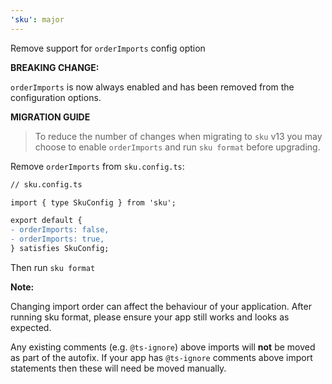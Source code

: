 ```yaml
---
'sku': major
---
```


Remove support for `orderImports` config option

**BREAKING CHANGE:**

`orderImports` is now always enabled and has been removed from the configuration options.

**MIGRATION GUIDE**

> To reduce the number of changes when migrating to `sku` v13 you may choose to enable `orderImports` and run `sku format` before upgrading.

Remove `orderImports` from `sku.config.ts`:

```diff
// sku.config.ts

import { type SkuConfig } from 'sku';

export default {
- orderImports: false,
- orderImports: true,
} satisfies SkuConfig;
```

Then run `sku format`

**Note:**

Changing import order can affect the behaviour of your application. After running sku format, please ensure your app still works and looks as expected.

Any existing comments (e.g. `@ts-ignore`) above imports will **not** be moved as part of the autofix. If your app has `@ts-ignore` comments above import statements then these will need be moved manually.
